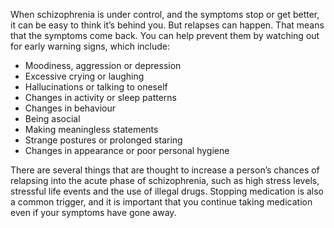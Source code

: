 When schizophrenia is under control, and the symptoms stop or get better, it can
be easy to think it’s behind you. But relapses can happen. That means that the
symptoms come back. You can help prevent them by watching out for early warning
signs, which include:

- Moodiness, aggression or depression
- Excessive crying or laughing
- Hallucinations or talking to oneself
- Changes in activity or sleep patterns
- Changes in behaviour
- Being asocial
- Making meaningless statements
- Strange postures or prolonged staring
- Changes in appearance or poor personal hygiene

There are several things that are thought to increase a person’s chances of
relapsing into the acute phase of schizophrenia, such as high stress levels,
stressful life events and the use of illegal drugs. Stopping medication is also
a common trigger, and it is important that you continue taking medication even
if your symptoms have gone away.
